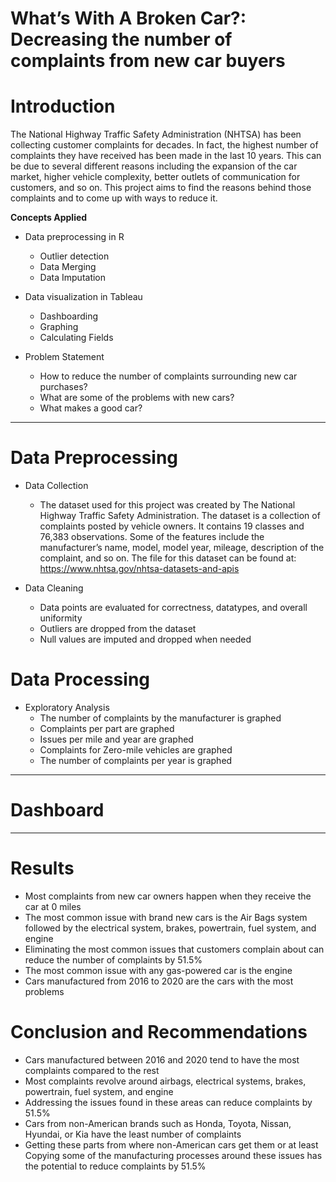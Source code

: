 # What’s With A Broken Car?: Decreasing the number of complaints from new car buyers  

# Introduction
The National Highway Traffic Safety Administration (NHTSA) has been collecting customer complaints for decades. In fact, the highest number of complaints they have received has been made in the last 10 years. This can be due to several different reasons including the expansion of the car market, higher vehicle complexity, better outlets of communication for customers, and so on. This project aims to find the reasons behind those complaints and to come up with ways to reduce it.

**Concepts Applied**
- Data preprocessing in R
    - Outlier detection
    - Data Merging
    - Data Imputation
    
- Data visualization in Tableau
  - Dashboarding
  - Graphing
  - Calculating Fields
    
- Problem Statement
  - How to reduce the number of complaints surrounding new car purchases?
  - What are some of the problems with new cars?
  - What makes a good car?

----
# Data Preprocessing 
- Data Collection
  - The dataset used for this project was created by The National Highway Traffic Safety Administration. The dataset is a collection of complaints posted by vehicle owners. It contains 19 classes and 76,383 observations. Some of the features include the manufacturer’s name, model, model year, mileage, description of the complaint, and so on. The file for this dataset can be found at: https://www.nhtsa.gov/nhtsa-datasets-and-apis

- Data Cleaning
  - Data points are evaluated for correctness, datatypes, and overall uniformity
  - Outliers are dropped from the dataset
  - Null values are imputed and dropped when needed

# Data Processing
- Exploratory Analysis
    - The number of complaints by the manufacturer is graphed
    - Complaints per part are graphed
    - Issues per mile and year are graphed
    - Complaints for Zero-mile vehicles are graphed
    - The number of complaints per year is graphed


----
# Dashboard

----
# Results
- Most complaints from new car owners happen when they receive the car at 0 miles
- The most common issue with brand new cars is the Air Bags system followed by the electrical system, brakes, powertrain, fuel system, and engine
- Eliminating the most common issues that customers complain about can reduce the number of complaints by 51.5%
- The most common issue with any gas-powered car is the engine 
- Cars manufactured from 2016 to 2020 are the cars with the most problems

# Conclusion and Recommendations
- Cars manufactured between 2016 and 2020 tend to have the most complaints compared to the rest
- Most complaints revolve around airbags, electrical systems, brakes, powertrain, fuel system, and engine
- Addressing the issues found in these areas can reduce complaints by 51.5%
- Cars from non-American brands such as Honda, Toyota, Nissan, Hyundai, or Kia have the least number of complaints
- Getting these parts from where non-American cars get them or at least Copying some of the manufacturing processes around these issues has the potential to reduce complaints by 51.5%




